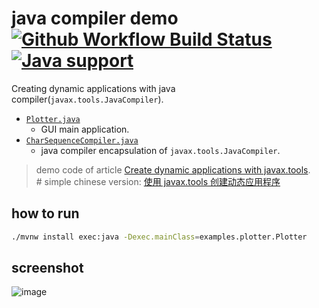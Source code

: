 # java compiler demo [![Github Workflow Build Status](https://img.shields.io/github/actions/workflow/status/oldratlee/java-compiler-demo/ci.yaml?branch=master&logo=github&logoColor=white)](https://github.com/oldratlee/java-compiler-demo/actions/workflows/ci.yaml) [![Java support](https://img.shields.io/badge/Java-8+-green?logo=OpenJDK&logoColor=white)](https://openjdk.java.net/)

Creating dynamic applications with java compiler(`javax.tools.JavaCompiler`).

- [`Plotter.java`](src/main/java/examples/plotter/Plotter.java)
  - GUI main application.
- [`CharSequenceCompiler.java`](src/main/java/javaxtools/compiler/CharSequenceCompiler.java)
  - java compiler encapsulation of `javax.tools.JavaCompiler`.


> demo code of article [Create dynamic applications with javax.tools](http://www.ibm.com/developerworks/java/library/j-jcomp/index.html).  
> \# simple chinese version: [使用 javax.tools 创建动态应用程序](http://www.ibm.com/developerworks/cn/java/j-jcomp/)

## how to run

```bash
./mvnw install exec:java -Dexec.mainClass=examples.plotter.Plotter
```

## screenshot

![image](https://user-images.githubusercontent.com/1063891/179347305-7513c8a4-40b6-4518-a4d2-7cd418b635a9.png)
